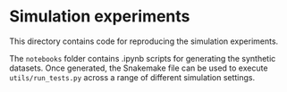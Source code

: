 # Simulation experiments

This directory contains code for reproducing the simulation experiments.

The ``notebooks`` folder contains .ipynb scripts for generating the synthetic
datasets. Once generated, the Snakemake file can be used to execute
``utils/run_tests.py`` across a range of different simulation settings.
